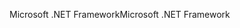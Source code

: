 <span data-ttu-id="dc17c-101">Microsoft .NET Framework</span><span class="sxs-lookup"><span data-stu-id="dc17c-101">Microsoft .NET Framework</span></span>